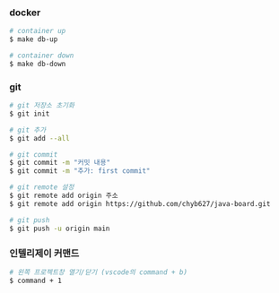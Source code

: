 
### docker
```bash
# container up
$ make db-up

# container down
$ make db-down
```


### git
```bash
# git 저장소 초기화
$ git init

# git 추가
$ git add --all

# git commit
$ git commit -m "커밋 내용"
$ git commit -m "추가: first commit"

# git remote 설정
$ git remote add origin 주소
$ git remote add origin https://github.com/chyb627/java-board.git

# git push
$ git push -u origin main
```


### 인텔리제이 커맨드
```bash
# 왼쪽 프로젝트창 열기/닫기 (vscode의 command + b)
$ command + 1

```